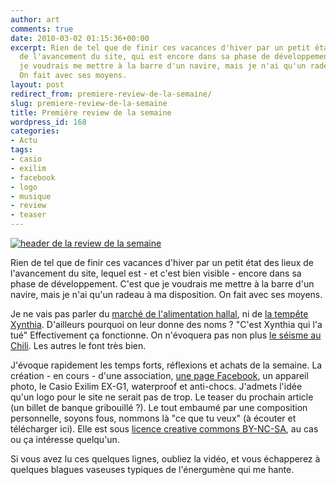```yaml
---
author: art
comments: true
date: 2010-03-02 01:15:36+00:00
excerpt: Rien de tel que de finir ces vacances d'hiver par un petit état des lieux
  de l'avancement du site, qui est encore dans sa phase de développement. C'est que
  je voudrais me mettre à la barre d'un navire, mais je n'ai qu'un radeau à ma disposition.
  On fait avec ses moyens.
layout: post
redirect_from: premiere-review-de-la-semaine/
slug: premiere-review-de-la-semaine
title: Première review de la semaine
wordpress_id: 168
categories:
- Actu
tags:
- casio
- exilim
- facebook
- logo
- musique
- review
- teaser
---
```


<a href="https://static.irz.fr/2010/03/header-review.png"><img alt="header de la review de la semaine" data-src="https://static.irz.fr/2010/03/header-review.png" src="https://static.irz.fr/thumb.php?size=<100&crop=0&src=https://static.irz.fr/2010/03/header-review.png" /></a>

Rien de tel que de finir ces vacances d'hiver par un petit état des lieux de l'avancement du site, lequel est - et c'est bien visible - encore dans sa phase de développement. C'est que je voudrais me mettre à la barre d'un navire, mais je n'ai qu'un radeau à ma disposition. On fait avec ses moyens.

Je ne vais pas parler du [marché de l'alimentation hallal](http://www.lemonde.fr/economie/article/2010/03/01/en-france-le-marche-alimentaire-halal-depassera-les-5-milliards-d-euros-en-2010_1312821_3234.html), ni de [la tempête Xynthia](http://www.lemonde.fr/planete/infographie/2010/03/01/le-trajet-de-la-tempete-xynthia_1313048_3244.html). D'ailleurs pourquoi on leur donne des noms ? "C'est Xynthia qui l'a tué" Effectivement ça fonctionne. On n'évoquera pas non plus [le séisme au Chili](http://www.swissinfo.ch/fre/societe/Meurtri,_le_Chili_panse_ses_plaies.html?cid=8390744&rss=true). Les autres le font très bien.



J'évoque rapidement les temps forts, réflexions et achats de la semaine. La création - en cours - d'une association, [une page Facebook](http://www.facebook.com/pages/Arthur-L/281386582602), un appareil photo, le Casio Exilim EX-G1, waterproof et anti-chocs. J'admets l'idée qu'un logo pour le site ne serait pas de trop. Le teaser du prochain article (un billet de banque gribouillé ?). Le tout embaumé par une composition personnelle, soyons fous, nommons là "ce que tu veux" (à écouter et télécharger ici). Elle est sous [licence creative commons BY-NC-SA](http://creativecommons.org/licenses/by-nc-sa/2.0/fr/), au cas ou ça intéresse quelqu'un.

Si vous avez lu ces quelques lignes, oubliez la vidéo, et vous échapperez à quelques blagues vaseuses typiques de l'énergumène qui me hante.
